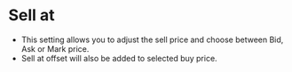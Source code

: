 # Sell at 


- This setting allows you to adjust the sell price and choose between Bid, Ask or Mark price. 
- Sell at offset will also be added to selected buy price.
